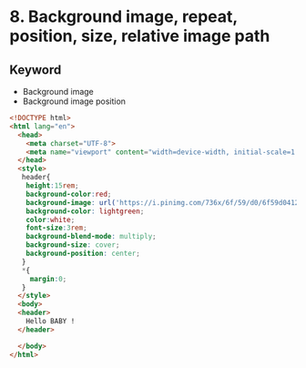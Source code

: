 # 8. Background image, repeat, position, size, relative image path

## Keyword

- Background image
- Background image position

```html
<!DOCTYPE html>
<html lang="en">
  <head>
    <meta charset="UTF-8">
    <meta name="viewport" content="width=device-width, initial-scale=1.0">
  </head>
  <style>
   header{
    height:15rem;
    background-color:red;
    background-image: url('https://i.pinimg.com/736x/6f/59/d0/6f59d0412dbe92bfd341e61370a4e041.jpg');
    background-color: lightgreen;
    color:white;
    font-size:3rem;
    background-blend-mode: multiply;
    background-size: cover;
    background-position: center;
   }
   *{
     margin:0;
   }
  </style>
  <body>
  <header>
    Hello BABY !
  </header>

  </body>
</html>
```